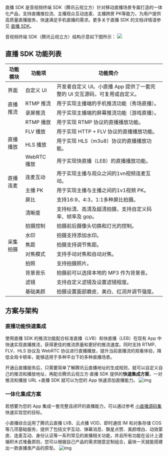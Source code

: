 直播 SDK 是音视频终端 SDK（腾讯云视立方）针对移动直播场景专属打造的一体化产品，支持直播推拉流、主播观众互动连麦、主播跨房 PK等能力，为用户提供高质量直播服务，快速满足手机直播的需求。更多关于直播 SDK 的文档详情请参见 [直播 SDK](https://cloud.tencent.com/document/product/454)。

音视频终端 SDK（腾讯云视立方）结构示意如下图所示：
![](https://qcloudimg.tencent-cloud.cn/raw/4c2dc3d9ccc231b25975711676d78be5.jpg)

## 直播 SDK 功能列表

<table>
<thead>
<tr>
<th>功能模块</th>
<th>功能项</th>
<th>功能简介</th>
</tr>
</thead>
<tbody><tr>
<td>界面</td>
<td>自定义 UI</td>
<td>开发者自定义 UI。小直播 App 提供了一套完整的 UI 交互源码，可复用或自定义。</td>
</tr><tr>
<td rowspan=2>直播推流</td>
<td>RTMP 推流</td>
<td>用于实现主播端的手机推流功能（秀场直播）。</td>
</tr><tr>
<td>录屏推流</td>
<td>用于实现主播端的屏幕推流功能（游戏直播）。</td>
</tr><tr>
<td rowspan=4>直播播放</td>
<td>RTMP 播放</td>
<td>用于实现 RTMP 协议的直播播放功能。</td>
</tr><tr>
<td>FLV 播放</td>
<td>用于实现 HTTP + FLV 协议的直播播放功能。</td>
</tr><tr>
<td>HLS 播放</td>
<td>用于实现 HLS（m3u8）协议的直播播放功能。</td>
</tr><tr>
<td>WebRTC 播放</td>
<td>用于实现快直播（LEB）的直播播放功能。</td>
</tr><tr>
<td rowspan=2>直播连麦</td>
<td>连麦互动</td>
<td>用于实现主播与观众之间的1vn视频连麦互动。</td>
</tr>
<tr>
<td>主播 PK</td>
<td>用于实现主播与主播之间的1v1视频 PK。</td>
</tr><tr>
<td rowspan=10>采集拍摄</td>
<td>屏比</td>
<td>支持16:9，4:3，1:1多种屏比拍摄。</td>
</tr><tr>
<td>清晰度</td>
<td>支持标清、高清及超清拍摄，支持自定义码率、帧率及 gop。</td>
</tr><tr>
<td>拍摄控制</td>
<td>拍摄前后摄像头切换和灯光的控制。</td>
</tr><tr>
<td>水印</td>
<td>拍摄支持添加水印。</td>
</tr><tr>
<td>焦距</td>
<td>拍摄支持调节焦距。</td>
</tr>
<tr>
<td>对焦模式</td>
<td>支持手动对焦和自动对焦。</td>
</tr><tr>
<td>拍照</td>
<td>支持拍摄照片。</td>
</tr><tr>
<td>背景音乐</td>
<td>拍摄前可以选择本地的 MP3 作为背景音。</td>
</tr><tr>
<td>滤镜</td>
<td>支持自定义滤镜及设置滤镜程度。</td>
</tr><tr>
<td>基础美颜</td>
<td>拍摄设置面部磨皮、美白、红润并调节强度。</td>
</tr>
</tbody></table>

## 方案与架构

### 直播功能快速集成

使用直播 SDK 的推流功能配合标准直播（LVB）和快直播（LEB）在现有 App 中快速实现直播推流，获得更佳的推流质量和更好的推流速度。同时支持 RTMP、FLV、HLS 协议及 WebRTC 协议进行直播播放，提升当前直播流的观看体验，降低全局卡顿率，能够适用于多种平台下的多种直播场景。

开通云直播服务后，只需要简单了解腾讯云直播地址的生成规则，就可以自定义自己的推流和播放地址，再配合腾讯云视立方·直播 SDK 提供的**快速集成方案**，一对推流和播放 URL +直播 SDK 就可以为您的 App 快速添加直播能力。
![img](https://main.qcloudimg.com/raw/eb48f164da788994ac5d3cf9d8879de0.svg)

### 一体化集成方案

若想要为您的 App 集成一套完整且闭环的直播能力，可以通过参考 [小直播源码集](https://cloud.tencent.com/document/product/454/6555#.E5.B0.8F.E7.9B.B4.E6.92.AD-app) 快速实现您的目标。

小直播综合运用了腾讯云直播 LVB、云点播 VOD、即时通信 IM 和对象存储 COS 等几项基础服务，提供了包括文字互动、弹幕消息、飘星点赞、美颜增白、动效蒙皮、连麦互动、身份认证等一系列常见的直播相关功能，并且所有功能在设计上遵循积木式堆叠原则，您可以根据自己产品的需求随意定制组合，最快一天就能搭建出一款直播类产品的原型。
![img](https://main.qcloudimg.com/raw/ad947522ff2c80f727684312e454b59d.svg)
